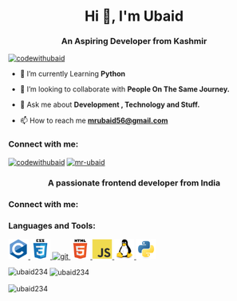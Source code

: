 <h1 align="center">Hi 👋, I'm Ubaid</h1>
<h3 align="center">An Aspiring Developer from Kashmir</h3>

<p align="left"> <a href="https://twitter.com/codewithubaid" target="blank"><img src="https://img.shields.io/twitter/follow/codewithubaid?logo=twitter&style=for-the-badge" alt="codewithubaid" /></a> </p>

- 🔭 I’m currently Learning **Python**

- 👯 I’m looking to collaborate with **People On The Same Journey.**

- 💬 Ask me about **Development , Technology and Stuff.**

- 📫 How to reach me **mrubaid56@gmail.com**

<h3 align="left">Connect with me:</h3>
<p align="left">
<a href="https://twitter.com/codewithubaid" target="blank"><img align="center" src="https://raw.githubusercontent.com/rahuldkjain/github-profile-readme-generator/master/src/images/icons/Social/twitter.svg" alt="codewithubaid" height="30" width="40" /></a>
<a href="https://www.linkedin.com/in/ubaid-shakeel/" target="blank"><img align="center" src="https://raw.githubusercontent.com/rahuldkjain/github-profile-readme-generator/master/src/images/icons/Social/linked-in-alt.svg" alt="mr-ubaid" height="30" width="40" /></a>
</p>

<h3 align="center">A passionate frontend developer from India</h3>

<h3 align="left">Connect with me:</h3>
<p align="left">
</p>

<h3 align="left">Languages and Tools:</h3>
<p align="left"> <a href="https://www.cprogramming.com/" target="_blank" rel="noreferrer"> <img src="https://raw.githubusercontent.com/devicons/devicon/master/icons/c/c-original.svg" alt="c" width="40" height="40"/> </a> <a href="https://www.w3schools.com/css/" target="_blank" rel="noreferrer"> <img src="https://raw.githubusercontent.com/devicons/devicon/master/icons/css3/css3-original-wordmark.svg" alt="css3" width="40" height="40"/> </a> <a href="https://git-scm.com/" target="_blank" rel="noreferrer"> <img src="https://www.vectorlogo.zone/logos/git-scm/git-scm-icon.svg" alt="git" width="40" height="40"/> </a> <a href="https://www.w3.org/html/" target="_blank" rel="noreferrer"> <img src="https://raw.githubusercontent.com/devicons/devicon/master/icons/html5/html5-original-wordmark.svg" alt="html5" width="40" height="40"/> </a> <a href="https://developer.mozilla.org/en-US/docs/Web/JavaScript" target="_blank" rel="noreferrer"> <img src="https://raw.githubusercontent.com/devicons/devicon/master/icons/javascript/javascript-original.svg" alt="javascript" width="40" height="40"/> </a> <a href="https://www.linux.org/" target="_blank" rel="noreferrer"> <img src="https://raw.githubusercontent.com/devicons/devicon/master/icons/linux/linux-original.svg" alt="linux" width="40" height="40"/> </a> <a href="https://www.python.org" target="_blank" rel="noreferrer"> <img src="https://raw.githubusercontent.com/devicons/devicon/master/icons/python/python-original.svg" alt="python" width="40" height="40"/> </a> </p>


<p><img align="left" src="https://github-readme-stats.vercel.app/api/top-langs?username=ubaid234&show_icons=true&locale=en&layout=compact" alt="ubaid234" /></p>

<p>&nbsp;<img align="center" src="https://github-readme-stats.vercel.app/api?username=ubaid234&show_icons=true&locale=en" alt="ubaid234" /></p>

<p><img align="center" src="https://github-readme-streak-stats.herokuapp.com/?user=ubaid234&" alt="ubaid234" /></p>
